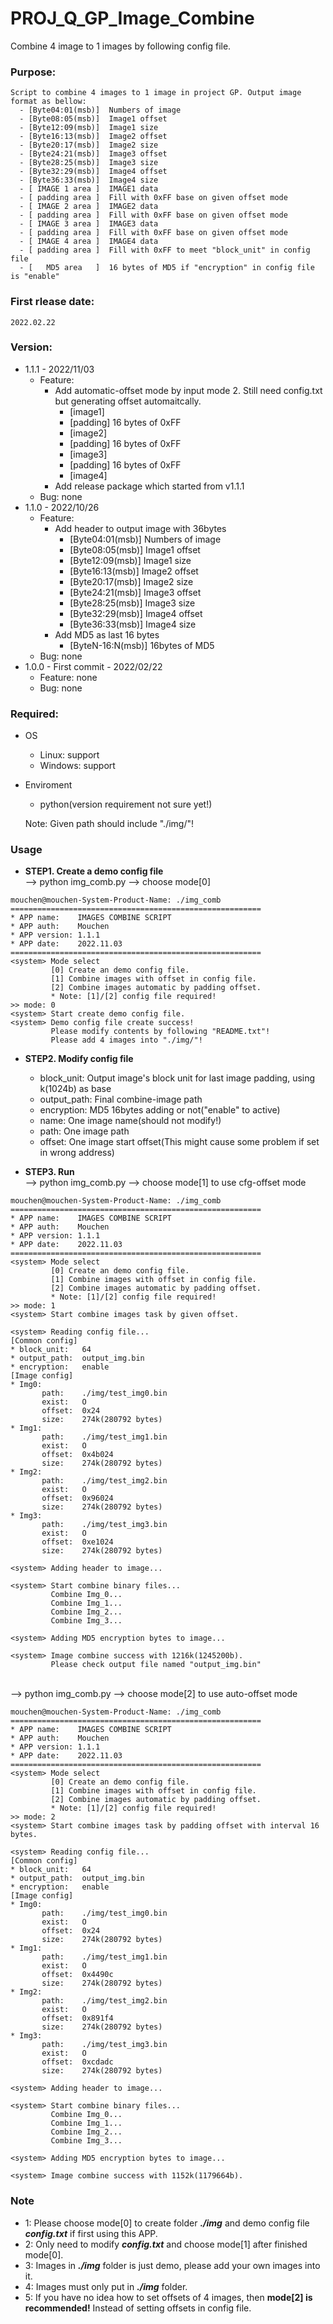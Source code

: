 # PROJ_Q_GP_Image_Combine
Combine 4 image to 1 images by following config file.

### Purpose:
    Script to combine 4 images to 1 image in project GP. Output image format as bellow:
      - [Byte04:01(msb)]  Numbers of image
      - [Byte08:05(msb)]  Image1 offset
      - [Byte12:09(msb)]  Image1 size
      - [Byte16:13(msb)]  Image2 offset
      - [Byte20:17(msb)]  Image2 size
      - [Byte24:21(msb)]  Image3 offset
      - [Byte28:25(msb)]  Image3 size
      - [Byte32:29(msb)]  Image4 offset
      - [Byte36:33(msb)]  Image4 size
      - [ IMAGE 1 area ]  IMAGE1 data
      - [ padding area ]  Fill with 0xFF base on given offset mode
      - [ IMAGE 2 area ]  IMAGE2 data
      - [ padding area ]  Fill with 0xFF base on given offset mode
      - [ IMAGE 3 area ]  IMAGE3 data
      - [ padding area ]  Fill with 0xFF base on given offset mode
      - [ IMAGE 4 area ]  IMAGE4 data
      - [ padding area ]  Fill with 0xFF to meet "block_unit" in config file
      - [   MD5 area   ]  16 bytes of MD5 if "encryption" in config file is "enable"

### First rlease date:
    2022.02.22

### Version:
- 1.1.1 - 2022/11/03
  - Feature:
    - Add automatic-offset mode by input mode 2. Still need config.txt but generating offset automaitcally.
      - [image1]
      - [padding] 16 bytes of 0xFF
      - [image2]
      - [padding] 16 bytes of 0xFF
      - [image3]
      - [padding] 16 bytes of 0xFF
      - [image4]
    - Add release package which started from v1.1.1
  - Bug: none
- 1.1.0 - 2022/10/26
  - Feature:
    - Add header to output image with 36bytes
      - [Byte04:01(msb)]  Numbers of image
      - [Byte08:05(msb)]  Image1 offset
      - [Byte12:09(msb)]  Image1 size
      - [Byte16:13(msb)]  Image2 offset
      - [Byte20:17(msb)]  Image2 size
      - [Byte24:21(msb)]  Image3 offset
      - [Byte28:25(msb)]  Image3 size
      - [Byte32:29(msb)]  Image4 offset
      - [Byte36:33(msb)]  Image4 size
    - Add MD5 as last 16 bytes
      - [ByteN-16:N(msb)] 16bytes of MD5
  - Bug: none
- 1.0.0 - First commit - 2022/02/22
  - Feature: none
  - Bug: none

### Required:
- OS
  - Linux: support
  - Windows: support
- Enviroment
  - python(version requirement not sure yet!)

  Note: Given path should include "./img/"!

### Usage
  - **STEP1. Create a demo config file**\
           --> python img_comb.py --> choose mode[0]
```
mouchen@mouchen-System-Product-Name: ./img_comb
========================================================
* APP name:    IMAGES COMBINE SCRIPT
* APP auth:    Mouchen
* APP version: 1.1.1
* APP date:    2022.11.03
========================================================
<system> Mode select
         [0] Create an demo config file.
         [1] Combine images with offset in config file.
         [2] Combine images automatic by padding offset.
         * Note: [1]/[2] config file required!
>> mode: 0
<system> Start create demo config file.
<system> Demo config file create success!
         Please modify contents by following "README.txt"!
         Please add 4 images into "./img/"!
```

  - **STEP2. Modify config file**
    - block_unit: Output image's block unit for last image padding, using k(1024b) as base
    - output_path: Final combine-image path
    - encryption: MD5 16bytes adding or not("enable" to active)
    - name: One image name(should not modify!)
    - path: One image path
    - offset: One image start offset(This might cause some problem if set in wrong address)

  - **STEP3. Run**\
           --> python img_comb.py --> choose mode[1] to use cfg-offset mode
```
mouchen@mouchen-System-Product-Name: ./img_comb
========================================================
* APP name:    IMAGES COMBINE SCRIPT
* APP auth:    Mouchen
* APP version: 1.1.1
* APP date:    2022.11.03
========================================================
<system> Mode select
         [0] Create an demo config file.
         [1] Combine images with offset in config file.
         [2] Combine images automatic by padding offset.
         * Note: [1]/[2] config file required!
>> mode: 1
<system> Start combine images task by given offset.

<system> Reading config file...
[Common config]
* block_unit:   64
* output_path:  output_img.bin
* encryption:   enable
[Image config]
* Img0:
       path:    ./img/test_img0.bin
       exist:   O
       offset:  0x24
       size:    274k(280792 bytes)
* Img1:
       path:    ./img/test_img1.bin
       exist:   O
       offset:  0x4b024
       size:    274k(280792 bytes)
* Img2:
       path:    ./img/test_img2.bin
       exist:   O
       offset:  0x96024
       size:    274k(280792 bytes)
* Img3:
       path:    ./img/test_img3.bin
       exist:   O
       offset:  0xe1024
       size:    274k(280792 bytes)

<system> Adding header to image...

<system> Start combine binary files...
         Combine Img_0...
         Combine Img_1...
         Combine Img_2...
         Combine Img_3...

<system> Adding MD5 encryption bytes to image...

<system> Image combine success with 1216k(1245200b).
         Please check output file named "output_img.bin"
```
\
           --> python img_comb.py --> choose mode[2] to use auto-offset mode
```
mouchen@mouchen-System-Product-Name: ./img_comb
========================================================
* APP name:    IMAGES COMBINE SCRIPT
* APP auth:    Mouchen
* APP version: 1.1.1
* APP date:    2022.11.03
========================================================
<system> Mode select
         [0] Create an demo config file.
         [1] Combine images with offset in config file.
         [2] Combine images automatic by padding offset.
         * Note: [1]/[2] config file required!
>> mode: 2
<system> Start combine images task by padding offset with interval 16 bytes.

<system> Reading config file...
[Common config]
* block_unit:   64
* output_path:  output_img.bin
* encryption:   enable
[Image config]
* Img0:
       path:    ./img/test_img0.bin
       exist:   O
       offset:  0x24
       size:    274k(280792 bytes)
* Img1:
       path:    ./img/test_img1.bin
       exist:   O
       offset:  0x4490c
       size:    274k(280792 bytes)
* Img2:
       path:    ./img/test_img2.bin
       exist:   O
       offset:  0x891f4
       size:    274k(280792 bytes)
* Img3:
       path:    ./img/test_img3.bin
       exist:   O
       offset:  0xcdadc
       size:    274k(280792 bytes)

<system> Adding header to image...

<system> Start combine binary files...
         Combine Img_0...
         Combine Img_1...
         Combine Img_2...
         Combine Img_3...

<system> Adding MD5 encryption bytes to image...

<system> Image combine success with 1152k(1179664b).
```

### Note
- 1: Please choose mode[0] to create folder ***./img*** and demo config file ***config.txt*** if first using this APP.
- 2: Only need to modify ***config.txt*** and choose mode[1] after finished mode[0].
- 3: Images in ***./img*** folder is just demo, please add your own images into it.
- 4: Images must only put in ***./img*** folder.
- 5: If you have no idea how to set offsets of 4 images, then **mode[2] is recommended!** Instead of setting offsets in config file.

